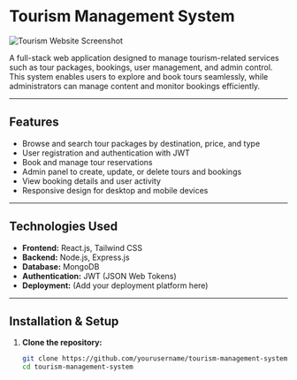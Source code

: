 # Tourism Management System

![Tourism Website Screenshot]("/client/src/Images/Readme.png")

A full-stack web application designed to manage tourism-related services such as tour packages, bookings, user management, and admin control. This system enables users to explore and book tours seamlessly, while administrators can manage content and monitor bookings efficiently.

---

## Features

- Browse and search tour packages by destination, price, and type
- User registration and authentication with JWT
- Book and manage tour reservations
- Admin panel to create, update, or delete tours and bookings
- View booking details and user activity
- Responsive design for desktop and mobile devices

---

## Technologies Used

- **Frontend:** React.js, Tailwind CSS
- **Backend:** Node.js, Express.js
- **Database:** MongoDB
- **Authentication:** JWT (JSON Web Tokens)
- **Deployment:** (Add your deployment platform here)

---

## Installation & Setup

1. **Clone the repository:**
   ```bash
   git clone https://github.com/yourusername/tourism-management-system.git
   cd tourism-management-system
   ```
